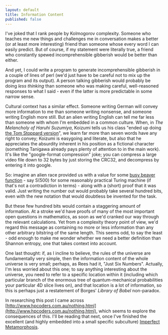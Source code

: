 ```yaml
---
layout: default
title: Information Content
published: false
---
```


I've joked that I rank people by Kolmogorov complexity. Someone who teaches me new things and challenges me in conversation makes a better (or at least more interesting) friend than someone whose every word I can easily predict. But of course, if my statement were literally true, a friend who constantly spewed incomprehensible gibberish would be better than either.

And yet, I could write a program to generate incomprehensible gibberish in a couple of lines of perl (we'd just have to be careful not to mix up the program and its output). A person talking gibberish would probably be doing *less thinking* than someone who was making careful, well-reasoned responses to what I said - even if the latter is more predictable in some narrow sense.

Cultural context has a similar effect. Someone writing German will convey more information to me than someone writing nonsense, and someone writing English more still. But an alien writing English can tell me far less than someone with whom I'm embedded in a common culture. When, in *The Melancholy of Haruhi Suzumiya*, Koizumi tells us his class "ended up doing [the Tom Stoppard version](http://tvtropes.org/pmwiki/pmwiki.php/Theatre/RosencrantzAndGuildensternAreDead)", we learn far more than seven words have any right to convey; Koizumi is easygoing and literate, but also that he appreciates the absurdity inherent in his position as a fictional character (something Tanigawa already pays plenty of attention to in the main work). It's like the "google-format compression" joke; you can compress a large video file down to 32 bytes by just storing the CRC32, and decompress by entering it into google.

So: imagine an alien race provided us with a value for some [busy beaver function](http://en.wikipedia.org/wiki/Busy_beaver) - say S(500) for some reasonably practical Turing machine (if that's not a contradiction in terms) - along with a (short) proof that it was valid. Just writing the number out would probably take several hundred bits, even with the new notation that would doubtless be invented for the task.

But these few hundred bits would contain a staggering amount of information. At a stroke we'd have proofs of many of the most important open questions in mathematics, as soon as we'd cranked our way through the relevant calculations. Yet from a complexity theory point of view, we'd regard this message as containing no more or less information than any other arbitrary bitstring of the same length. This seems odd, to say the least - odd enough to make me wonder whether we need a better definition than Shannon entropy, one that takes context into account.

One last thought: if, as I incline to believe, the rules of the universe are fundamentally very simple, then the information content of the whole universe is very small; perhaps, as Rees had it, "Just Six Numbers". Actually, I'm less worried about this one; to say anything interesting about the universe, you need to refer to a specific location within it (including which particular branch of the enormous tree of quantum-mechanical probabilities your particular 4D slice lives on), and that location is a lot of information, so this is perhaps just a restatement of Borges' *Library of Babel* non-paradox.

In researching this post I came across [http://www.hpcoders.com.au/nothing.html](http://www.hpcoders.com.au/nothing.html), which seems to explore the consequences of this. I'll be reading that next, once I've finished the excellent (and highly embedded into a small specific subculture) [Imperfect Metamorphosis](http://www.fanfiction.net/s/5829008/1/Imperfect-Metamorphosis).